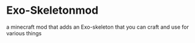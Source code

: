 Exo-Skeletonmod
===============

a minecraft mod that adds an Exo-skeleton that you can craft and use for various things
